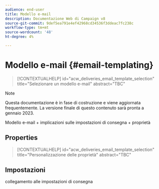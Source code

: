 ```yaml
---
audience: end-user
title: Modello e-mail
description: Documentazione Web di Campaign v8
source-git-commit: 9def5ea791e4ef42968cd34536f3ddeac7fc238c
workflow-type: tm+mt
source-wordcount: '48'
ht-degree: 4%

---
```


# Modello e-mail {#email-templating}

>[!CONTEXTUALHELP]
>id="acw_deliveries_email_template_selection"
>title="Selezionare un modello e-mail"
>abstract="TBC"

>[!NOTE]
>
>Questa documentazione è in fase di costruzione e viene aggiornata frequentemente. La versione finale di questo contenuto sarà pronta a gennaio 2023.

Modello e-mail + implicazioni sulle impostazioni di consegna + proprietà

## Properties

>[!CONTEXTUALHELP]
>id="acw_deliveries_email_template_selection"
>title="Personalizzazione delle proprietà"
>abstract="TBC"

## Impostazioni

collegamento alle impostazioni di consegna

